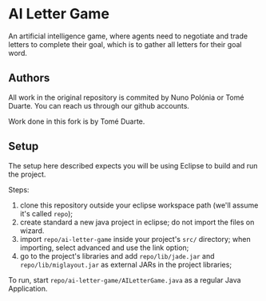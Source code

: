 # AI Letter Game

An artificial intelligence game, where agents need to negotiate and trade letters to complete their goal, which is to gather all letters for their goal word.

## Authors
All work in the original repository is commited by Nuno Polónia or Tomé Duarte. You can reach us through our github accounts.

Work done in this fork is by Tomé Duarte.

## Setup

The setup here described expects you will be using Eclipse to build and run the project.

Steps:

1. clone this repository outside your eclipse workspace path (we'll assume it's called `repo`);
2. create standard a new java project in eclipse; do not import the files on wizard.
3. import `repo/ai-letter-game` inside your project's `src/` directory; when importing, select advanced and use the link option;
4. go to the project's libraries and add `repo/lib/jade.jar` and `repo/lib/miglayout.jar` as external JARs in the project libraries;

To run, start `repo/ai-letter-game/AILetterGame.java` as a regular Java Application.
